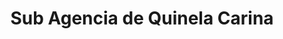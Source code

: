 ---
title: "Sub Agencia de Quinela Carina"
url: /leandro-n-alem/sub-agencia-de-quinela-carina/
shop: Lotterie
---